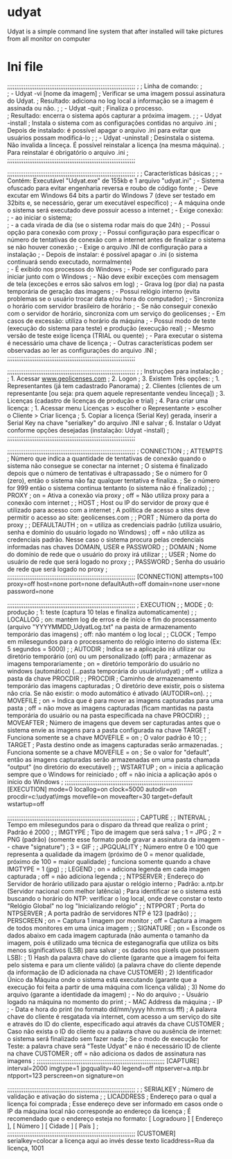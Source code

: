 # udyat
Udyat is a simple command line system that after installed will take pictures from all monitor on computer 

# Ini file
;;;;;;;;;;;;;;;;;;;;;;;;;;;;;;;;;;;;;;;;;;;;;;;;;;;;;;;;;;;;;;;;;;;;;;
;
; Linha de comando:
;   
;   - Udyat -vi [nome da imagem] 
;       Verificar se uma imagem possui assinatura do Udyat.
;       Resultado: adiciona no log local a informação se a imagem é assinada ou não.
;
;   - Udyat -quit
;       Finaliza o processo.  
;       Resultado: encerra o sistema após capturar a próxima imagem.
;
;   - Udyat -install
;       Instala o sistema com as configurações contidas no arquivo .ini
;       Depois de instalado: é possível apagar o arquivo .ini para evitar que usuários possam modificá-lo
;
;   - Udyat -uninstall
;       Desinstala o sistema. Não invalida a linceça. É possível reinstalar a licença (na mesma máquina).
;       Para reinstalar é obrigatório o arquivo .ini 
;
;;;;;;;;;;;;;;;;;;;;;;;;;;;;;;;;;;;;;;;;;;;;;;;;;;;;;;;;;;;;;;;;;;;;;;


;;;;;;;;;;;;;;;;;;;;;;;;;;;;;;;;;;;;;;;;;;;;;;;;;;;;;;;;;;;;;;;;;;;;;;
;
; Características básicas
; 
;   - Contém: Executável "Udyat.exe" de 155kb e 1 arquivo "udyat.ini"
;   - Sistema ofuscado para evitar engenharia reversa e roubo de código fonte
;   - Deve excutar em Windows 64 bits a partir do Windows 7 (deve ser testado em 32bits e, se necessário, gerar um executável específico)
;   - A máquina onde o sistema será executado deve possuir acesso a internet 
;        - Exige conexão:
;              - ao iniciar o sistema;     
;              - a cada virada de dia (se o sistema rodar mais do que 24h)
;        - Possui opção para conexão com proxy
;        - Possui configuração para especificar o número de tentativas de conexão com a internet antes de finalizar o sistema se não houver conexão
;   - Exige o arquivo .INI de configuração para a instalação
;        - Depois de instalar: é possível apagar o .ini (o sistema continuará sendo executado, normalmente)   
;   - É exibido nos processos do Windows
;   - Pode ser configurado para iniciar junto com o Windows
;   - Não deve exibir exceções com mensagem de tela (exceções e erros são salvos em log)
;   - Grava log (por dia) na pasta temporária de geração das imagens
;   - Possui relógio interno (evita problemas se o usuário trocar data e/ou hora do computador)
;        - Sincroniza o horário com servidor brasileiro de horário
;        - Se não conseguir conexão com o servidor de horário, sincroniza com um serviço do geolicenses
;        - Em casos de excessão: utiliza o horário da máquina
;   - Possui modo de teste (execução do sistema para teste) e produção (execução real)
;        - Mesmo versão de teste exige licença (TRIAL ou quente)
;   - Para executar o sistema é necessário uma chave de licença
;   - Outras características podem ser observadas ao ler as configurações do arquivo .INI 
;
;;;;;;;;;;;;;;;;;;;;;;;;;;;;;;;;;;;;;;;;;;;;;;;;;;;;;;;;;;;;;;;;;;;;;;

;;;;;;;;;;;;;;;;;;;;;;;;;;;;;;;;;;;;;;;;;;;;;;;;;;;;;;;;;;;;;;;;;;;;;;
;
; Instruções para instalação
;
; 1. Acessar www.geolicenses.com
; 2. Logon
; 3. Existem Três opções:
;      1. Representantes (já tem cadastrado Panorama)
;      2. Clientes (clientes de um representante [ou seja: pra quem aquele representante vendeu linceça])
;      3. Licenças (cadastro de licenças de produção e trial)
; 4. Para criar uma licença: 
;      1. Acessar menu Licenças > escolher o Representante > escolher o Cliente > Criar licença
; 5. Copiar a licença (Serial Key) gerada, inserir a Serial Key na chave "serialkey" do arquivo .INI e salvar
; 6. Instalar o Udyat conforme opções desejadas (instalação: Udyat -install)
;
;;;;;;;;;;;;;;;;;;;;;;;;;;;;;;;;;;;;;;;;;;;;;;;;;;;;;;;;;;;;;;;;;;;;;;

;;;;;;;;;;;;;;;;;;;;;;;;;;;;;;;;;;;;;;;;;;;;;;;;;;;;;;;;;;;;;;;;;;;;;;
; CONNECTION
;
; ATTEMPTS
;    Número que indica a quantidade de tentativas de conexão quando o sistema não consegue se conectar na internet
;    O sistema é finalizado depois que o número de tentativas é ultrapassado
;    Se o número for 0 (zero), então o sistema não faz qualquer tentativa e finaliza.
;    Se o número for 999 então o sistema continua tentanto (o sistema não é finalizado)
;
; PROXY
;    on = Ativa a conexão via proxy 
;    off = Não utiliza proxy para a conexão com internet
;
; HOST
;    Host ou IP do servidor de proxy que é utilizado para acesso com a internet
;    A política de acesso a sites deve permitir o acesso ao site: geolicenses.com
;
; PORT
;   Número da porta do proxy 
;
; DEFAULTAUTH
;   on = utiliza as credenciais padrão (utiliza usuário, senha e domínio do usuário logado no Windows) 
;   off = não utiliza as credenciais padrão. Nesse caso o sistema procura pelas credenciais informadas nas chaves DOMAIN, USER e PASSWORD
;
; DOMAIN
;   Nome do domínio de rede que o usuário do proxy irá utilizar
;
; USER
;   Nome do usuário de rede que será logado no proxy
; 
; PASSWORD
;   Senha do usuário de rede que será logado no proxy 
;
;;;;;;;;;;;;;;;;;;;;;;;;;;;;;;;;;;;;;;;;;;;;;;;;;;;;;;;;;;;;;;;;;;;;;;
[CONNECTION]
attempts=100
proxy=off
host=none
port=none
defaultAuth=off
domain=none
user=none
password=none

;;;;;;;;;;;;;;;;;;;;;;;;;;;;;;;;;;;;;;;;;;;;;;;;;;;;;;;;;;;;;;;;;;;;;;
; EXECUTION
;
; MODE
;    0: produção
;    1: teste (captura 10 telas e finaliza automaticamente)
;
; LOCALLOG
;    on: mantém log de erros e de início e fim do processamento (arquivo "YYYYMMDD_UdyatLog.txt" na pasta de armazenamento temporário das imagens)
;    off: não mantém o log local
;
; CLOCK
;    Tempo em milesegundos para o processamento do relógio interno do sistema (Ex: 5 segundos = 5000)
;
; AUTODIR
;    Indica se a aplicação irá utilizar ou diretório temporário (on) ou um personalizado (off) para
;    armazenar as imagens temporariamente
;    on = diretório temporário do usuário no windows (automático) (...pasta temporária do usuário\udyat)
;    off = utiliza a pasta da chave PROCDIR
;
; PROCDIR
;    Caminho de armazenamento temporário das imagens capturadas
;    O diretório deve existir, pois o sistema não cria. Se não existir: o modo automático é ativado (AUTODIR=on).
;
; MOVEFILE
;    on = Indica que é para mover as imagens capturadas para uma pasta 
;    off = não move as imagens capturadas (ficam mantidas na pasta temporária do usuário ou na pasta especificada na chave PROCDIR)
;
; MOVEAFTER
;    Número de imagens que devem ser capturadas antes que o sistema envie as imagens para a pasta configurada na chave TARGET
;    Funciona somente se a chave MOVEFILE = on
;    O valor padrão é 10
;
; TARGET
;    Pasta destino onde as imagens capturadas serão armazenadas. 
;    Funciona somente se a chave MOVEFILE = on
;    Se o valor for "default", então as imagens capturadas serão armazenadas em uma pasta chamada "output" (no diretório do executável)
;
; WSTARTUP
;    on = inicia a aplicação sempre que o Windows for reiniciado
;    off = não inicia a aplicação após o início do Windows 
;
;;;;;;;;;;;;;;;;;;;;;;;;;;;;;;;;;;;;;;;;;;;;;;;;;;;;;;;;;;;;;;;;;;;;;;
[EXECUTION]
mode=0
locallog=on
clock=5000
autodir=on
procdir=c:\udyat\imgs
movefile=on
moveafter=30
target=default
wstartup=off

;;;;;;;;;;;;;;;;;;;;;;;;;;;;;;;;;;;;;;;;;;;;;;;;;;;;;;;;;;;;;;;;;;;;;;
; CAPTURE
;
; INTERVAL
;    Tempo em milesegundos para o disparo da thread que realiza o print
;    Padrão é 2000
;
; IMGTYPE
;    Tipo de imagem que será salva
;    1 = JPG
;    2 = PNG (padrão) (somente esse formato pode gravar a assinatura da imagem -- chave "signature")
;    3 = GIF
;
; JPGQUALITY
;    Número entre 0 e 100 que representa a qualidade da imagem (próximo de 0 = menor qualidade, próximo de 100 = maior qualidade)
;    funciona somente quando a chave IMGTYPE = 1 (jpg)
;
; LEGEND
;    on = adiciona legenda em cada imagen capturada
;    off = não adiciona legenda
;
; NTPSERVER
;    Endereço do Servidor de horário utilizado para ajustar o relógio interno
;    Padrão: a.ntp.br (Servidor nacional com melhor latência)
;    Para identificar se o sistema está buscando o horário do NTP: verificar o log local, onde deve constar o texto "Relógio Global" no log "Inicializando relógio"
;
; NTPPORT
;    Porta do NTPSERVER
;    A porta padrão de servidores NTP é 123 (padrão)
;
; PERSCREEN 
;    on = Captura 1 imagem por monitor
;    off = Captura a imagem de todos monitores em uma única imagem
;
; SIGNATURE
;    on = Esconde os dados abaixo em cada imagem capturada (não aumenta o tamanho da imagem, pois é utilizado uma técnica de esteganografia que utiliza os bits menos significativos (LSB) para salvar 
;         os dados nos pixels que possuem LSB):
;            1) Hash da palavra chave do cliente (garante que a imagem foi feita pelo sistema e para um cliente válido) (a palavra chave do cliente depende da informação de ID adicionada na chave CUSTOMER)
;            2) Identificador Único da Máquina onde o sistema está executando (garante que a execução foi feita a partir de uma máquina com licença válida)
;            3) Nome do arquivo (garante a identidade da imagem)
;                  - No do arquivo
;                  - Usuário logado na máquina no momento do print 
;                  - MAC Address da máquina
;                  - IP
;                  - Data e hora do print (no formato dd/mm/yyyy hh:mm:ss fff)
;         A palavra chave do cliente é resgatada via internet, com acesso a um serviço do site e através do ID do cliente, especificado aqui através da chave CUSTOMER
;         Caso não exista o ID do cliente ou a palavra chave ou ausência de internet: o sistema será finalizado sem fazer nada
;         Se o modo de execução for Teste: a palavra chave será "Teste Udyat" e não é necessário ID de cliente na chave CUSTOMER
;    off = não adiciona os dados de assinatura nas imagens
;
;;;;;;;;;;;;;;;;;;;;;;;;;;;;;;;;;;;;;;;;;;;;;;;;;;;;;;;;;;;;;;;;;;;;;;
[CAPTURE]
interval=2000
imgtype=1
jpgquality=40
legend=off
ntpserver=a.ntp.br
ntpport=123
perscreen=on
signature=on

;;;;;;;;;;;;;;;;;;;;;;;;;;;;;;;;;;;;;;;;;;;;;;;;;;;;;;;;;;;;;;;;;;;;;;
;
; SERIALKEY 
;    Número de validação e ativação do sistema
;
; LICADDRESS
;    Endereço para o qual a licença foi comprada
;    Esse endereço deve ser informado em casos onde o IP da máquina local não corresponde ao endereço da licença
;    É recomendado que o endereço esteja no formato: [ Logradouro ] [ Endereço ], [ Número ] [ Cidade ] [ País ]
;
;;;;;;;;;;;;;;;;;;;;;;;;;;;;;;;;;;;;;;;;;;;;;;;;;;;;;;;;;;;;;;;;;;;;;;
[CUSTOMER]
serialkey=colocar a licença aqui ao invés desse texto
licaddress=Rua da licença, 1001















